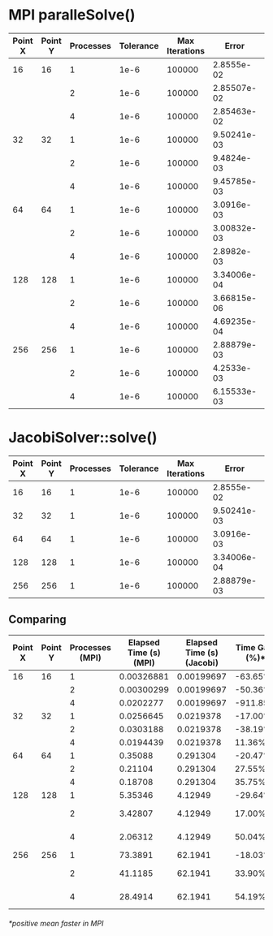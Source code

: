 # MPI paralleSolve()
| Point X | Point Y | Processes | Tolerance | Max Iterations | Error              | Elapsed Time (s) |
|---------|---------|-----------|-----------|----------------|--------------------|--------------|
| 16      | 16      | 1         | 1e-6      | 100000         | 2.8555e-02         | 0.00326881   |
|         |         | 2         | 1e-6      | 100000         | 2.85507e-02        | 0.00300299   |
|         |         | 4         | 1e-6      | 100000         | 2.85463e-02        | 0.0202277    |
| 32      | 32      | 1         | 1e-6      | 100000         | 9.50241e-03        | 0.0256645    |
|         |         | 2         | 1e-6      | 100000         | 9.4824e-03         | 0.0303188    |
|         |         | 4         | 1e-6      | 100000         | 9.45785e-03        | 0.0194439    |
| 64      | 64      | 1         | 1e-6      | 100000         | 3.0916e-03         | 0.35088      |
|         |         | 2         | 1e-6      | 100000         | 3.00832e-03        | 0.21104      |
|         |         | 4         | 1e-6      | 100000         | 2.8982e-03         | 0.18708      |
| 128     | 128     | 1         | 1e-6      | 100000         | 3.34006e-04        | 5.35346      |
|         |         | 2         | 1e-6      | 100000         | 3.66815e-06        | 3.42807      |
|         |         | 4         | 1e-6      | 100000         | 4.69235e-04        | 2.06312      |
| 256     | 256     | 1         | 1e-6      | 100000         | 2.88879e-03        | 73.3891      |
|         |         | 2         | 1e-6      | 100000         | 4.2533e-03         | 41.1185      |
|         |         | 4         | 1e-6      | 100000         | 6.15533e-03        | 28.4914      |

# JacobiSolver::solve() 
| Point X | Point Y | Processes | Tolerance | Max Iterations | Error              | Elapsed Time (s) |
|---------|---------|-----------|-----------|----------------|--------------------|------------------|
| 16      | 16      | 1         | 1e-6      | 100000         | 2.8555e-02         | 0.00199697       |
| 32      | 32      | 1         | 1e-6      | 100000         | 9.50241e-03        | 0.0219378        |
| 64      | 64      | 1         | 1e-6      | 100000         | 3.0916e-03         | 0.291304         |
| 128     | 128     | 1         | 1e-6      | 100000         | 3.34006e-04        | 4.12949          |
| 256     | 256     | 1         | 1e-6      | 100000         | 2.88879e-03        | 62.1941          |

## Comparing
| Point X | Point Y | Processes (MPI) |  Elapsed Time (s) (MPI) |  Elapsed Time (s) (Jacobi) | Time Gain (%)* | Error Difference     |
|---------|---------|-----------|-------------------------|----------------------------|---------------|----------------------|
| 16      | 16      | 1         |  0.00326881             |  0.00199697                | -63.65%        | 0                    |
|         |         | 2         |  0.00300299             |  0.00199697                | -50.36%        | 4.3e-06              |
|         |         | 4         |  0.0202277              |  0.00199697                | -911.85%       | 8.7e-06              |
| 32      | 32      | 1         |  0.0256645              |  0.0219378                 | -17.00%        | 0                    |
|         |         | 2         |  0.0303188              |  0.0219378                 | -38.19%        | 2.0e-05              |
|         |         | 4         |  0.0194439              |  0.0219378                 | 11.36%       | 4.5e-05              |
| 64      | 64      | 1         |  0.35088                |  0.291304                  | -20.47%        | 0                    |
|         |         | 2         |  0.21104                |  0.291304                  | 27.55%       | 8.3e-05              |
|         |         | 4         |  0.18708                |  0.291304                  | 35.75%       | 1.9e-04              |
| 128     | 128     | 1         |  5.35346                |  4.12949                   | -29.64%        | 0                    |
|         |         | 2         |  3.42807                |  4.12949                   | 17.00%       | 3.3034e-04           |
|         |         | 4         |  2.06312                |  4.12949                   | 50.04%       | 1.3523e-04           |
| 256     | 256     | 1         |  73.3891                |  62.1941                   | -18.03%        | 0                    |
|         |         | 2         |  41.1185                |  62.1941                   | 33.90%       | 1.3645e-03           |
|         |         | 4         |  28.4914                |  62.1941                   | 54.19%       | 3.2665e-03           |

###### *positive mean faster in MPI

